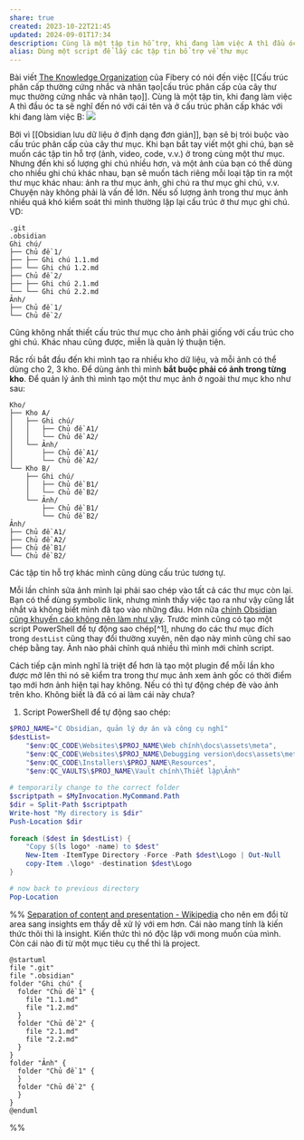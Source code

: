 ```yaml
---
share: true
created: 2023-10-22T21:45
updated: 2024-09-01T17:34
description: Cùng là một tập tin hỗ trợ, khi đang làm việc A thì đầu óc ta sẽ nghĩ đến nó với cái tên và ở cấu trúc phân cấp khác với khi đang làm việc B. Ngoài ra khi quản lý các tập tin như vậy thì muốn tách chúng ra ngoài kho và để riêng vào một thư mục, trong khi lúc cần dùng thì lại cần để vào trong kho. Nên xử lý việc này thế nào?
alias: Dùng một script để lấy các tập tin bổ trợ về thư mục
---
```

Bài viết [The Knowledge Organization](https://fibery.io/blog/gems/the-knowledge-organization/) của Fibery có nói đến việc [[Cấu trúc phân cấp thường cứng nhắc và nhân tạo|cấu trúc phân cấp của cây thư mục thường cứng nhắc và nhân tạo]]. Cùng là một tập tin, khi đang làm việc A thì đầu óc ta sẽ nghĩ đến nó với cái tên và ở cấu trúc phân cấp khác với khi đang làm việc B:
![](https://fibery.io/blog/static/7bae05409fa1f5c4550c798c2725fe3a/573d3/competing-hierarchies.png) 

Bởi vì [[Obsidian lưu dữ liệu ở định dạng đơn giản]], bạn sẽ bị trói buộc vào cấu trúc phân cấp của cây thư mục. Khi bạn bắt tay viết một ghi chú, bạn sẽ muốn các tập tin hỗ trợ (ảnh, video, code, v.v.) ở trong cùng một thư mục. Nhưng đến khi số lượng ghi chú nhiều hơn, và một ảnh của bạn có thể dùng cho nhiều ghi chú khác nhau, bạn sẽ muốn tách riêng mỗi loại tập tin ra một thư mục khác nhau: ảnh ra thư mục ảnh, ghi chú ra thư mục ghi chú, v.v. Chuyện này không phải là vấn đề lớn. Nếu số lượng ảnh trong thư mục ảnh nhiều quá khó kiểm soát thì mình thường lặp lại cấu trúc ở thư mục ghi chú. VD:
```
.git
.obsidian
Ghi chú/
├── Chủ đề 1/
├── ├── Ghi chú 1.1.md
├── └── Ghi chú 1.2.md
├── Chủ đề 2/
├── ├── Ghi chú 2.1.md
└── └── Ghi chú 2.2.md
Ảnh/
├── Chủ đề 1/
└── Chủ đề 2/
```

Cũng không nhất thiết cấu trúc thư mục cho ảnh phải giống với cấu trúc cho ghi chú. Khác nhau cũng được, miễn là quản lý thuận tiện.

Rắc rối bắt đầu đến khi mình tạo ra nhiều kho dữ liệu, và mỗi ảnh có thể dùng cho 2, 3 kho. Để dùng ảnh thì mình **bắt buộc phải có ảnh trong từng kho**. Để quản lý ảnh thì mình tạo một thư mục ảnh ở ngoài thư mục kho như sau:
```
Kho/
├── Kho A/
│   ├── Ghi chú/
│   │   ├── Chủ đề A1/
│   │   └── Chủ đề A2/
│   └── Ảnh/
│       ├── Chủ đề A1/
│       └── Chủ đề A2/
└── Kho B/
    ├── Ghi chú/
    │   ├── Chủ đề B1/
    │   └── Chủ đề B2/
    └── Ảnh/
        ├── Chủ đề B1/
        └── Chủ đề B2/
Ảnh/
├── Chủ đề A1/
├── Chủ đề A2/
├── Chủ đề B1/
└── Chủ đề B2/
```

Các tập tin hỗ trợ khác mình cũng dùng cấu trúc tương tự.

Mỗi lần chỉnh sửa ảnh mình lại phải sao chép vào tất cả các thư mục còn lại. Bạn có thể dùng symbolic link, nhưng mình thấy việc tạo ra như vậy cũng lắt nhắt và không biết mình đã tạo vào những đâu. Hơn nữa [chính Obsidian cũng khuyến cáo không nên làm như vậy](https://help.obsidian.md/Files+and+folders/Symbolic+links+and+junctions "Symbolic links and junctions - Obsidian Help"). Trước mình cũng có tạo một script PowerShell để tự động sao chép[^1], nhưng do các thư mục đích trong `destList` cũng thay đổi thường xuyên, nên dạo này mình cũng chỉ sao chép bằng tay. Ảnh nào phải chỉnh quá nhiều thì mình mới chỉnh script. 

Cách tiếp cận mình nghĩ là triệt để hơn là tạo một plugin để mỗi lần kho được mở lên thì nó sẽ kiểm tra trong thư mục ảnh xem ảnh gốc có thời điểm tạo mới hơn ảnh hiện tại hay không. Nếu có thì tự động chép đè vào ảnh trên kho. Không biết là đã có ai làm cái này chưa?

1. Script PowerShell để tự động sao chép:

```PowerShell
$PROJ_NAME="C Obsidian, quản lý dự án và công cụ nghĩ" 
$destList=
    "$env:QC_CODE\Websites\$PROJ_NAME\Web chính\docs\assets\meta",
    "$env:QC_CODE\Websites\$PROJ_NAME\Debugging version\docs\assets\meta",
    "$env:QC_CODE\Installers\$PROJ_NAME\Resources",
    "$env:QC_VAULTS\$PROJ_NAME\Vault chính\Thiết lập\Ảnh"
    
# temporarily change to the correct folder
$scriptpath = $MyInvocation.MyCommand.Path
$dir = Split-Path $scriptpath
Write-host "My directory is $dir"
Push-Location $dir
    
foreach ($dest in $destList) {
    "Copy $(ls logo* -name) to $dest" 
    New-Item -ItemType Directory -Force -Path $dest\Logo | Out-Null
    copy-Item .\logo* -destination $dest\Logo
}

# now back to previous directory
Pop-Location
```

%% 
[Separation of content and presentation - Wikipedia](https://en.wikipedia.org/wiki/Separation_of_content_and_presentation)
cho nên em đổi từ area sang insights em thấy dễ xử lý với em hơn. Cái nào mang tính là kiến thức thôi thì là insight. Kiến thức thì nó độc lập với mong muốn của mình. Còn cái nào đi từ một mục tiêu cụ thể thì là project.
```plantuml
@startuml
file ".git" 
file ".obsidian" 
folder "Ghi chú" {
  folder "Chủ đề 1" {
    file "1.1.md" 
    file "1.2.md" 
  }
  folder "Chủ đề 2" {
    file "2.1.md" 
    file "2.2.md"     
  }
}
folder "Ảnh" {
  folder "Chủ đề 1" {
  }
  folder "Chủ đề 2" {
  }
}
@enduml
```
%%